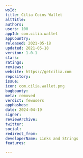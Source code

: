 ```yaml
---
wsId: 
title: Cilia Coins Wallet
altTitle: 
authors: 
users: 100
appId: com.cilia.wallet
appCountry: 
released: 2021-05-18
updated: 2021-05-18
version: 1.0.1
stars: 
ratings: 
reviews: 
website: https://getcilia.com
repository: 
issue: 
icon: com.cilia.wallet.png
bugbounty: 
meta: removed
verdict: fewusers
appHashes: 
date: 2024-04-19
signer: 
reviewArchive: 
twitter: 
social: 
redirect_from: 
developerName: Links and Strings
features: 

---
```


